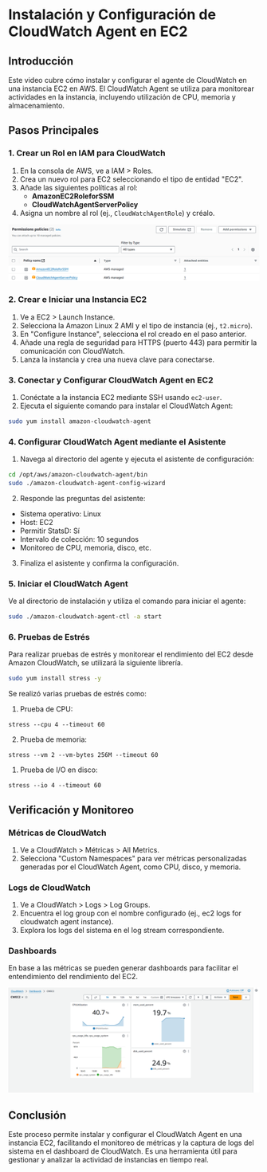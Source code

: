 # Instalación y Configuración de CloudWatch Agent en EC2

## Introducción

Este video cubre cómo instalar y configurar el agente de CloudWatch en una instancia EC2 en AWS. El CloudWatch Agent se utiliza para monitorear actividades en la instancia, incluyendo utilización de CPU, memoria y almacenamiento.

## Pasos Principales

### 1. Crear un Rol en IAM para CloudWatch

1. En la consola de AWS, ve a IAM > Roles.
2. Crea un nuevo rol para EC2 seleccionando el tipo de entidad "EC2".
3. Añade las siguientes políticas al rol:
   - **AmazonEC2RoleforSSM**
   - **CloudWatchAgentServerPolicy**
4. Asigna un nombre al rol (ej., `CloudWatchAgentRole`) y créalo.

![alt text](image-1.png)

### 2. Crear e Iniciar una Instancia EC2

1. Ve a EC2 > Launch Instance.
2. Selecciona la Amazon Linux 2 AMI y el tipo de instancia (ej., `t2.micro`).
3. En "Configure Instance", selecciona el rol creado en el paso anterior.
4. Añade una regla de seguridad para HTTPS (puerto 443) para permitir la comunicación con CloudWatch.
5. Lanza la instancia y crea una nueva clave para conectarse.

### 3. Conectar y Configurar CloudWatch Agent en EC2

1. Conéctate a la instancia EC2 mediante SSH usando `ec2-user`.
2. Ejecuta el siguiente comando para instalar el CloudWatch Agent:

```bash
sudo yum install amazon-cloudwatch-agent
```

### 4. Configurar CloudWatch Agent mediante el Asistente

1. Navega al directorio del agente y ejecuta el asistente de configuración:

```bash
cd /opt/aws/amazon-cloudwatch-agent/bin
sudo ./amazon-cloudwatch-agent-config-wizard
```

2. Responde las preguntas del asistente:

- Sistema operativo: Linux
- Host: EC2
- Permitir StatsD: Sí
- Intervalo de colección: 10 segundos
- Monitoreo de CPU, memoria, disco, etc.

3. Finaliza el asistente y confirma la configuración.

### 5. Iniciar el CloudWatch Agent

Ve al directorio de instalación y utiliza el comando para iniciar el agente:

```bash
sudo ./amazon-cloudwatch-agent-ctl -a start
```

### 6. Pruebas de Estrés

Para realizar pruebas de estrés y monitorear el rendimiento del EC2 desde Amazon CloudWatch, se utilizará la siguiente librería.

```bash
sudo yum install stress -y
```

Se realizó varias pruebas de estrés como:

1. Prueba de CPU:

```
stress --cpu 4 --timeout 60
```

2. Prueba de memoria:

```
stress --vm 2 --vm-bytes 256M --timeout 60
```

1. Prueba de I/O en disco:

```
stress --io 4 --timeout 60
```

## Verificación y Monitoreo

### Métricas de CloudWatch

1. Ve a CloudWatch > Métricas > All Metrics.
2. Selecciona "Custom Namespaces" para ver métricas personalizadas generadas por el CloudWatch Agent, como CPU, disco, y memoria.

### Logs de CloudWatch

1. Ve a CloudWatch > Logs > Log Groups.
2. Encuentra el log group con el nombre configurado (ej., ec2 logs for cloudwatch agent instance).
3. Explora los logs del sistema en el log stream correspondiente.

### Dashboards

En base a las métricas se pueden generar dashboards para facilitar el entendimiento del rendimiento del EC2.

![alt text](image.png)

## Conclusión

Este proceso permite instalar y configurar el CloudWatch Agent en una instancia EC2, facilitando el monitoreo de métricas y la captura de logs del sistema en el dashboard de CloudWatch. Es una herramienta útil para gestionar y analizar la actividad de instancias en tiempo real.
